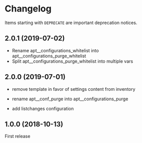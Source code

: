 # Changelog

Items starting with `DEPRECATE` are important deprecation notices.

## 2.0.1 (2019-07-02)

+ Rename apt__configurations_whitelist into apt__configurations_purge_whitelist
+ Split apt__configurations_purge_whitelist into multiple vars

## 2.0.0 (2019-07-01)

+ remove template in favor of settings content from inventory
* rename apt__conf_purge into apt__configurations_purge
+ add listchanges configuration

## 1.0.0 (2018-10-13)

First release
